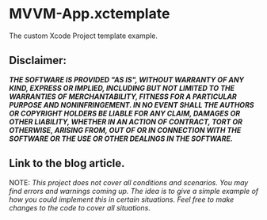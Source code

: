 # MVVM-App.xctemplate
The custom Xcode Project template example.

## Disclaimer:
**_THE SOFTWARE IS PROVIDED "AS IS", WITHOUT WARRANTY OF ANY KIND, EXPRESS OR
IMPLIED, INCLUDING BUT NOT LIMITED TO THE WARRANTIES OF MERCHANTABILITY,
FITNESS FOR A PARTICULAR PURPOSE AND NONINFRINGEMENT. IN NO EVENT SHALL THE
AUTHORS OR COPYRIGHT HOLDERS BE LIABLE FOR ANY CLAIM, DAMAGES OR OTHER
LIABILITY, WHETHER IN AN ACTION OF CONTRACT, TORT OR OTHERWISE, ARISING FROM,
OUT OF OR IN CONNECTION WITH THE SOFTWARE OR THE USE OR OTHER DEALINGS IN THE
SOFTWARE._**

## Link to the blog article.

NOTE:
*This project does not cover all conditions and scenarios. You may find errors and warnings coming up. 
The idea is to give a simple example of how you could implement this in 
certain situations. Feel free to make changes to the code to cover all situations.*

